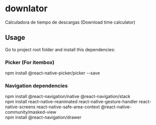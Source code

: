 # downlator
Calculadora de tiempo de descargas (Download time calculator)

## Usage
Go to project root folder and install this dependencies:

### Picker (For itembox)
npm install @react-native-picker/picker --save

### Navigation dependencies
npm install @react-navigation/native @react-navigation/stack  
npm install react-native-reanimated react-native-gesture-handler react-native-screens react-native-safe-area-context @react-native-community/masked-view  
npm install @react-navigation/drawer  
